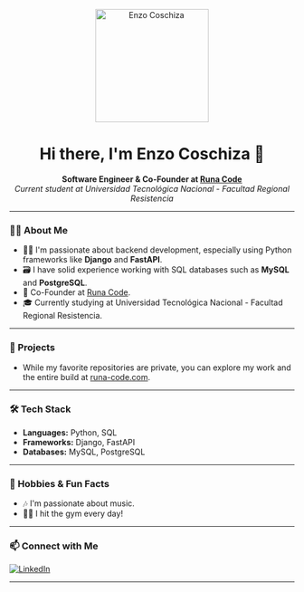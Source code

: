 <!-- Profile image -->
<p align="center">
  <img src="https://user-images.githubusercontent.com/EnzoCoschiza/your-profile-image.png" width="200" alt="Enzo Coschiza" />
</p>

<h1 align="center">Hi there, I'm Enzo Coschiza 👋</h1>

<p align="center">
  <b>Software Engineer & Co-Founder at <a href="https://runa-code.com">Runa Code</a></b><br>
  <i>Current student at Universidad Tecnológica Nacional - Facultad Regional Resistencia</i>
</p>

---

### 👨‍💻 About Me

- 🧑‍💻 I'm passionate about backend development, especially using Python frameworks like <b>Django</b> and <b>FastAPI</b>.
- 🗃️ I have solid experience working with SQL databases such as <b>MySQL</b> and <b>PostgreSQL</b>.
- 🚀 Co-Founder at <a href="https://runa-code.com">Runa Code</a>.
- 🎓 Currently studying at Universidad Tecnológica Nacional - Facultad Regional Resistencia.

---

### 🚩 Projects

- While my favorite repositories are private, you can explore my work and the entire build at <a href="https://runa-code.com">runa-code.com</a>.

---

### 🛠️ Tech Stack

- **Languages:** Python, SQL
- **Frameworks:** Django, FastAPI
- **Databases:** MySQL, PostgreSQL

---

### 🌱 Hobbies & Fun Facts

- 🎶 I'm passionate about music.
- 🏋️‍♂️ I hit the gym every day!

---

### 📫 Connect with Me

[![LinkedIn](https://img.shields.io/badge/LinkedIn-EnzoCoschiza-blue?logo=linkedin)](https://www.linkedin.com/in/enzo-tomas-coschiza/)

---

<!-- GitHub Stats (optional, uncomment if you want) 
<p align="center">
  <img src="https://github-readme-stats.vercel.app/api?username=EnzoCoschiza&show_icons=true&hide_title=true&theme=dark"/>
</p>
-->
